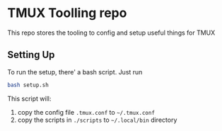 # TMUX Toolling repo

This repo stores the tooling to config and setup useful things for TMUX


## Setting Up

To run the setup, there' a bash script. Just run

```sh
bash setup.sh
```

This script will:
  1. copy the config file `.tmux.conf` to `~/.tmux.conf`
  2. copy the scripts in `./scripts` to `~/.local/bin` directory
